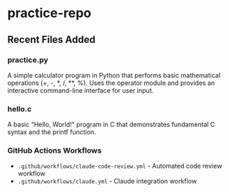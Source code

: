 # practice-repo

## Recent Files Added

### practice.py
A simple calculator program in Python that performs basic mathematical operations (+, -, *, /, **, %). Uses the operator module and provides an interactive command-line interface for user input.

### hello.c
A basic "Hello, World!" program in C that demonstrates fundamental C syntax and the printf function.

### GitHub Actions Workflows
- `.github/workflows/claude-code-review.yml` - Automated code review workflow
- `.github/workflows/claude.yml` - Claude integration workflow